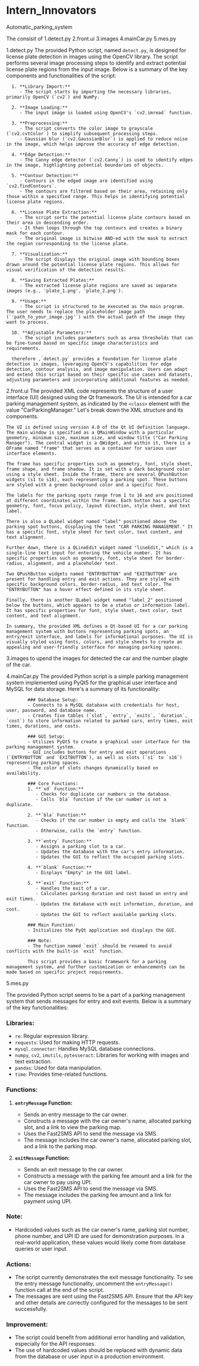 # Intern_Innovators
Automatic_parking_system


The consisit of 
1.detect.py
2.front.ui
3.images
4.mainCar.py
5.mes.py


1.detect.py
          The provided Python script, named `detect.py`, is designed for license plate detection in images using the OpenCV library. The script performs several image processing steps to identify and extract potential license plate regions from the input image. Below is a summary of the key components and functionalities of the script:
      
      1. **Library Import:**
         - The script starts by importing the necessary libraries, primarily OpenCV (`cv2`) and NumPy.
      
      2. **Image Loading:**
         - The input image is loaded using OpenCV's `cv2.imread` function.
      
      3. **Preprocessing:**
         - The script converts the color image to grayscale (`cv2.cvtColor`) to simplify subsequent processing steps.
         - Gaussian blur (`cv2.GaussianBlur`) is applied to reduce noise in the image, which helps improve the accuracy of edge detection.
      
      4. **Edge Detection:**
         - The Canny edge detector (`cv2.Canny`) is used to identify edges in the image, highlighting potential boundaries of objects.
      
      5. **Contour Detection:**
         - Contours in the edged image are identified using `cv2.findContours`.
         - The contours are filtered based on their area, retaining only those within a specified range. This helps in identifying potential license plate regions.
      
      6. **License Plate Extraction:**
         - The script sorts the potential license plate contours based on their area in descending order.
         - It then loops through the top contours and creates a binary mask for each contour.
         - The original image is bitwise AND-ed with the mask to extract the region corresponding to the license plate.
      
      7. **Visualization:**
         - The script displays the original image with bounding boxes drawn around the potential license plate regions. This allows for visual verification of the detection results.
      
      8. **Saving Extracted Plates:**
         - The extracted license plate regions are saved as separate images (e.g., 'plate_1.png', 'plate_2.png').
      
      9. **Usage:**
         - The script is structured to be executed as the main program. The user needs to replace the placeholder image path (`'path_to_your_image.jpg'`) with the actual path of the image they want to process.
      
      10. **Adjustable Parameters:**
         - The script includes parameters such as area thresholds that can be fine-tuned based on specific image characteristics and requirements.
      
      therefore ,`detect.py` provides a foundation for license plate detection in images, leveraging OpenCV's capabilities for edge detection, contour analysis, and image manipulation. Users can adapt and extend this script based on their specific use cases and datasets, adjusting parameters and incorporating additional features as needed.
2.front.ui
    The provided XML code represents the structure of a user interface (UI) designed using the Qt framework. The UI is intended for a car parking management system, as indicated by the `<class>` element with the value "CarParkingManager." Let's break down the XML structure and its components.
    
    The UI is defined using version 4.0 of the Qt UI definition language. The main window is specified as a QMainWindow with a particular geometry, minimum size, maximum size, and window title ("Car Parking Manager"). The central widget is a QWidget, and within it, there is a QFrame named "frame" that serves as a container for various user interface elements.
    
    The frame has specific properties such as geometry, font, style sheet, frame shape, and frame shadow. It is set with a dark background color using a style sheet. Inside the frame, there are several QPushButton widgets (s1 to s16), each representing a parking spot. These buttons are styled with a green background color and a specific font.
    
    The labels for the parking spots range from 1 to 16 and are positioned at different coordinates within the frame. Each button has a specific geometry, font, focus policy, layout direction, style sheet, and text label.
    
    There is also a QLabel widget named "label" positioned above the parking spot buttons, displaying the text "CAR PARKING MANAGEMENT." It has a specific font, style sheet for text color, text content, and text alignment.
    
    Further down, there is a QLineEdit widget named "lineEdit," which is a single-line text input for entering the vehicle number. It has specific properties such as geometry, font, style sheet for border-radius, alignment, and a placeholder text.
    
    Two QPushButton widgets named "ENTRYBUTTON" and "EXITBUTTON" are present for handling entry and exit actions. They are styled with specific background colors, border-radius, and text color. The "ENTRYBUTTON" has a hover effect defined in its style sheet.
    
    Finally, there is another QLabel widget named "label_2" positioned below the buttons, which appears to be a status or information label. It has specific properties for font, style sheet, text color, text content, and text alignment.
    
    In summary, the provided XML defines a Qt-based UI for a car parking management system with buttons representing parking spots, an entry/exit interface, and labels for informational purposes. The UI is visually styled using fonts, colors, and style sheets to create an appealing and user-friendly interface for managing parking spaces.

3.images
  to upend the images for detected the car and the number plagte of the car.

4.mainCar.py
              The provided Python script is a simple parking management system implemented using PyQt5 for the graphical user interface and MySQL for data storage. Here's a summary of its functionality:
            
            ### Database Setup:
            - Connects to a MySQL database with credentials for host, user, password, and database name.
            - Creates five tables (`slot`, `entry`, `exits`, `duration`, `cost`) to store information related to parked cars, entry times, exit times, durations, and costs.
            
            ### GUI Setup:
            - Utilizes PyQt5 to create a graphical user interface for the parking management system.
            - GUI includes buttons for entry and exit operations (`ENTRYBUTTON` and `EXITBUTTON`), as well as slots (`s1` to `s16`) representing parking spaces.
            - The color of slots changes dynamically based on availability.
            
            ### Core Functions:
            1. **`xd` Function:**
               - Checks for duplicate car numbers in the database.
               - Calls `bla` function if the car number is not a duplicate.
            
            2. **`bla` Function:**
               - Checks if the car number is empty and calls the `blank` function.
               - Otherwise, calls the `entry` function.
            
            3. **`entry` Function:**
               - Assigns a parking slot to a car.
               - Updates the database with the car's entry information.
               - Updates the GUI to reflect the occupied parking slots.
            
            4. **`blank` Function:**
               - Displays "Empty" in the GUI label.
            
            5. **`exit` Function:**
               - Handles the exit of a car.
               - Calculates parking duration and cost based on entry and exit times.
               - Updates the database with exit information, duration, and cost.
               - Updates the GUI to reflect available parking slots.
            
            ### Main Function:
            - Initializes the PyQt application and displays the GUI.
            
            ### Note:
            - The function named `exit` should be renamed to avoid conflicts with the built-in `exit` function.
            
            This script provides a basic framework for a parking management system, and further customization or enhancements can be made based on specific project requirements.


5.mes.py

The provided Python script seems to be a part of a parking management system that sends messages for entry and exit events. Below is a summary of the key functionalities:

### Libraries:
- `re`: Regular expression library.
- `requests`: Used for making HTTP requests.
- `mysql.connector`: Handles MySQL database connections.
- `numpy`, `cv2`, `imutils`, `pytesseract`: Libraries for working with images and text extraction.
- `pandas`: Used for data manipulation.
- `time`: Provides time-related functions.

### Functions:
1. **`entryMessage` Function:**
    - Sends an entry message to the car owner.
    - Constructs a message with the car owner's name, allocated parking slot, and a link to view the parking map.
    - Uses the Fast2SMS API to send the message via SMS.
    - The message includes the car owner's name, allocated parking slot, and a link to the parking map.
  
2. **`exitMessage` Function:**
    - Sends an exit message to the car owner.
    - Constructs a message with the parking fee amount and a link for the car owner to pay using UPI.
    - Uses the Fast2SMS API to send the message via SMS.
    - The message includes the parking fee amount and a link for payment using UPI.

### Note:
- Hardcoded values such as the car owner's name, parking slot number, phone number, and UPI ID are used for demonstration purposes. In a real-world application, these values would likely come from database queries or user input.

### Actions:
- The script currently demonstrates the exit message functionality. To see the entry message functionality, uncomment the `entryMessage()` function call at the end of the script.
- The messages are sent using the Fast2SMS API. Ensure that the API key and other details are correctly configured for the messages to be sent successfully.

### Improvement:
- The script could benefit from additional error handling and validation, especially for the API responses.
- The use of hardcoded values should be replaced with dynamic data from the database or user input in a production environment.
